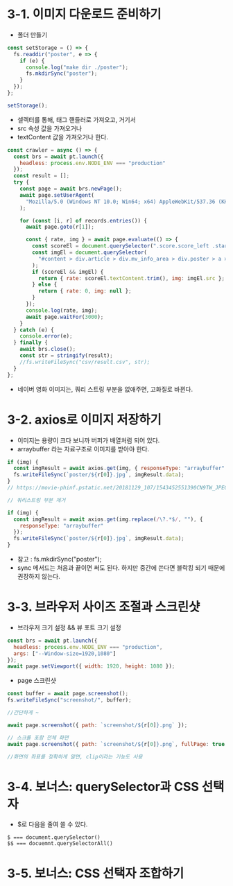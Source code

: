 # 3-1. 이미지 다운로드 준비하기

- 폴더 만들기

```js
const setStorage = () => {
  fs.readdir("poster", e => {
    if (e) {
      console.log("make dir ./poster");
      fs.mkdirSync("poster");
    }
  });
};

setStorage();
```

- 셀렉터를 통해, 태그 핸들러로 가져오고, 거기서
- src 속성 값을 가져오거나
- textContent 값을 가져오거나 한다.

```js
const crawler = async () => {
  const brs = await pt.launch({
    headless: process.env.NODE_ENV === "production"
  });
  const result = [];
  try {
    const page = await brs.newPage();
    await page.setUserAgent(
      "Mozilla/5.0 (Windows NT 10.0; Win64; x64) AppleWebKit/537.36 (KHTML, like Gecko) Chrome/80.0.3987.149 Safari/537.36"
    );

    for (const [i, r] of records.entries()) {
      await page.goto(r[1]);

      const { rate, img } = await page.evaluate(() => {
        const scoreEl = document.querySelector(".score.score_left .star_score");
        const imgEl = document.querySelector(
          "#content > div.article > div.mv_info_area > div.poster > a > img"
        );
        if (scoreEl && imgEl) {
          return { rate: scoreEl.textContent.trim(), img: imgEl.src };
        } else {
          return { rate: 0, img: null };
        }
      });
      console.log(rate, img);
      await page.waitFor(3000);
    }
  } catch (e) {
    console.error(e);
  } finally {
    await brs.close();
    const str = stringify(result);
    //fs.writeFileSync("csv/result.csv", str);
  }
};
```

- 네이버 영화 이미지는, 쿼리 스트링 부분을 없애주면, 고화질로 바뀐다.

# 3-2. axios로 이미지 저장하기

- 이미지는 용량이 크다 보니까 버퍼가 배열처럼 되어 있다.
- arraybuffer 라는 자료구조로 이미지를 받아야 한다.

```js
if (img) {
  const imgResult = await axios.get(img, { responseType: "arraybuffer" });
  fs.writeFileSync(`poster/${r[0]}.jpg`, imgResult.data);
}
// https://movie-phinf.pstatic.net/20181129_107/1543452551390CN9TW_JPEG/movie_image.jpg?type=m203_290_2

// 쿼리스트링 부분 제거

if (img) {
  const imgResult = await axios.get(img.replace(/\?.*$/, ""), {
    responseType: "arraybuffer"
  });
  fs.writeFileSync(`poster/${r[0]}.jpg`, imgResult.data);
}
```

- 참고 : fs.mkdirSync("poster");
- sync 메서드는 처음과 끝이면 써도 된다. 하지만 중간에 쓴다면 블락킹 되기 때문에 권장하지 않는다.

# 3-3. 브라우저 사이즈 조절과 스크린샷

- 브라우저 크기 설정 && 뷰 포트 크기 설정

```js
const brs = await pt.launch({
  headless: process.env.NODE_ENV === "production",
  args: ["--Window-size=1920,1080"]
});
await page.setViewport({ width: 1920, height: 1080 });
```

- page 스크린샷

```js
const buffer = await page.screenshot();
fs.writeFileSync("screenshot/", buffer);

//간단하게 ~

await page.screenshot({ path: `screenshot/${r[0]}.png` });

// 스크롤 포함 전체 화면
await page.screenshot({ path: `screenshot/${r[0]}.png`, fullPage: true });

//화면의 좌표를 정확하게 알면, clip이라는 기능도 사용
```

# 3-4. 보너스: querySelector과 CSS 선택자

- \$로 다음을 줄여 쓸 수 있다.

```
$ === document.querySelector()
$$ === docuemnt.querySelectorAll()
```

# 3-5. 보너스: CSS 선택자 조합하기

```

```
